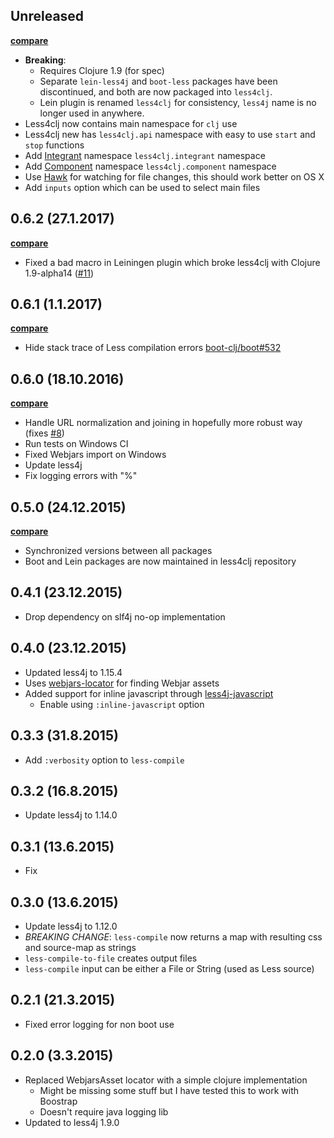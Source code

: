 ## Unreleased

**[compare](https://github.com/Deraen/less4clj/compare/0.6.2...master)**

- **Breaking**:
    - Requires Clojure 1.9 (for spec)
    - Separate `lein-less4j` and `boot-less` packages have been discontinued,
    and both are now packaged into `less4clj`.
    - Lein plugin is renamed `less4clj` for consistency, `less4j` name is no longer used in anywhere.
- Less4clj now contains main namespace for `clj` use
- Less4clj new has `less4clj.api` namespace with easy to use `start` and `stop` functions
- Add [Integrant](https://github.com/weavejester/integrant) namespace `less4clj.integrant` namespace
- Add [Component](https://github.com/stuartsierra/component) namespace `less4clj.component` namespace
- Use [Hawk](https://github.com/wkf/hawk/) for watching for file changes, this should work better on OS X
- Add `inputs` option which can be used to select main files

## 0.6.2 (27.1.2017)

**[compare](https://github.com/Deraen/less4clj/compare/0.6.1...0.6.2)**

- Fixed a bad macro in Leiningen plugin which broke less4clj with Clojure 1.9-alpha14 ([#11](https://github.com/Deraen/less4clj/pull/11))

## 0.6.1 (1.1.2017)

**[compare](https://github.com/Deraen/less4clj/compare/0.6.0...0.6.1)**

- Hide stack trace of Less compilation errors [boot-clj/boot#532](https://github.com/boot-clj/boot/pull/532)

## 0.6.0 (18.10.2016)

**[compare](https://github.com/Deraen/less4clj/compare/0.5.0...0.6.0)**

- Handle URL normalization and joining in hopefully more robust way (fixes [#8](https://github.com/Deraen/less4clj/issues/8))
- Run tests on Windows CI
- Fixed Webjars import on Windows
- Update less4j
- Fix logging errors with "%"

## 0.5.0 (24.12.2015)

**[compare](https://github.com/Deraen/less4clj/compare/0.4.1...0.5.0)**

- Synchronized versions between all packages
- Boot and Lein packages are now maintained in less4clj repository

## 0.4.1 (23.12.2015)

- Drop dependency on slf4j no-op implementation

## 0.4.0 (23.12.2015)

- Updated less4j to 1.15.4
- Uses [webjars-locator](https://github.com/webjars/webjars-locator) for
finding Webjar assets
- Added support for inline javascript through [less4j-javascript](https://github.com/SomMeri/less4j-javascript)
    - Enable using `:inline-javascript` option

## 0.3.3 (31.8.2015)

- Add `:verbosity` option to `less-compile`

## 0.3.2 (16.8.2015)

- Update less4j to 1.14.0

## 0.3.1 (13.6.2015)

- Fix

## 0.3.0 (13.6.2015)

- Update less4j to 1.12.0
- *BREAKING CHANGE*: `less-compile` now returns a map with
  resulting css and source-map as strings
- `less-compile-to-file` creates output files
- `less-compile` input can be either a File or String (used as Less source)

## 0.2.1 (21.3.2015)

- Fixed error logging for non boot use

## 0.2.0 (3.3.2015)

- Replaced WebjarsAsset locator with a simple clojure implementation
  - Might be missing some stuff but I have tested this to work with Boostrap
  - Doesn't require java logging lib
- Updated to less4j 1.9.0
